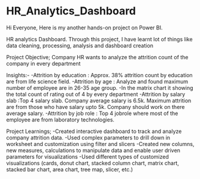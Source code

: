 # HR_Analytics_Dashboard
Hi Everyone, Here is my another hands-on project on Power BI.

HR analytics Dashboard. Through this project, I have learnt lot of things like data cleaning, processing, analysis and dashboard creation

Project Objective;
Company HR wants to analyze the attrition count of the company in every department 

Insights:-
-Attrition by education : Approx. 38% attrition count by education are from life science field.
-Attrition by age : Analyze and found maximum number of employee are in 26-35 age group.
-In the matrix chart it showing the total count of rating out of 4 by every department
-Attrition by salary slab :Top 4 salary slab. Company average salary is 6.5k. Maximum attrition are from those who have salary upto 5k. Company should work on there average salary. 
-Attrition by job role : Top 4 jobrole where most of the employee are from laboratory technologies.

Project Learnings;
-Created interactive dashboard to track and analyze company attrition data.
-Used complex parameters to drill down in worksheet and customization using filter and slicers
-Created new columns, new measures, calculations to manipulate data and enable user driven parameters for visualizations
-Used different types of customized visualizations (cards, donut chart, stacked column chart, matrix chart, stacked bar chart, area chart, tree map, slicer, etc.)

